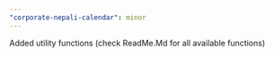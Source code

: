 ```yaml
---
"corporate-nepali-calendar": minor
---
```


Added utility functions (check ReadMe.Md for all available functions)
